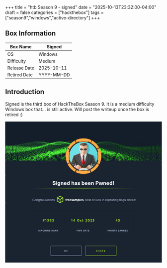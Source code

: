 +++
title = "htb Season 9 - signed"
date = "2025-10-13T23:32:00-04:00"
draft = false
categories = ["hackthebox"]
tags = ["season9","windows","active-directory"]
+++

<!--more-->
## Box Information

| Box Name | Signed |
|----------|------------|
| OS | Windows |
| Difficulty | Medium |
| Release Date | 2025-10-11 |
| Retired Date | YYYY-MM-DD |

## Introduction

Signed is the third box of HackTheBox Season 9. It is a medium difficulty Windows box that... is still active. Will post the writeup once the box is retired :)

![signed.jpg](img/signed.png)